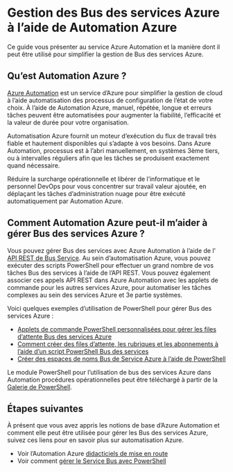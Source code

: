 <properties
    pageTitle="Gérer les Bus des services Azure à l’aide de Automation Azure | Microsoft Azure"
    description="Découvrez comment utiliser le service Azure Automation pour gérer Bus des services Azure."
    services="service-bus, automation"
    documentationCenter=""
    authors="mgoedtel"
    manager="jwhit"
    editor=""/>

<tags
    ms.service="service-bus"
    ms.workload="na"
    ms.tgt_pltfrm="na"
    ms.devlang="na"
    ms.topic="article"
    ms.date="07/29/2016"
    ms.author="magoedte;csand"/>

# <a name="managing-azure-service-bus-using-azure-automation"></a>Gestion des Bus des services Azure à l’aide de Automation Azure

Ce guide vous présenter au service Azure Automation et la manière dont il peut être utilisé pour simplifier la gestion de Bus des services Azure.

## <a name="what-is-azure-automation"></a>Qu’est Automation Azure ?

[Azure Automation](../automation/automation-intro.md) est un service d’Azure pour simplifier la gestion de cloud à l’aide automatisation des processus de configuration de l’état de votre choix. À l’aide de Automation Azure, manuel, répétée, longue et erreurs tâches peuvent être automatisées pour augmenter la fiabilité, l’efficacité et la valeur de durée pour votre organisation.

Automatisation Azure fournit un moteur d’exécution du flux de travail très fiable et hautement disponibles qui s’adapte à vos besoins. Dans Azure Automation, processus est à l’abri manuellement, en systèmes 3ème tiers, ou à intervalles réguliers afin que les tâches se produisent exactement quand nécessaire.

Réduire la surcharge opérationnelle et libérer de l’informatique et le personnel DevOps pour vous concentrer sur travail valeur ajoutée, en déplaçant les tâches d’administration nuage pour être exécuté automatiquement par Automation Azure.

## <a name="how-can-azure-automation-help-manage-azure-service-bus"></a>Comment Automation Azure peut-il m’aider à gérer Bus des services Azure ?

Vous pouvez gérer Bus des services avec Azure Automation à l’aide de l' [API REST de Bus Service](https://msdn.microsoft.com/library/azure/mt639375.aspx). Au sein d’automatisation Azure, vous pouvez exécuter des scripts PowerShell pour effectuer un grand nombre de vos tâches Bus des services à l’aide de l’API REST. Vous pouvez également associer ces appels API REST dans Azure Automation avec les applets de commande pour les autres services Azure, pour automatiser les tâches complexes au sein des services Azure et 3e partie systèmes.

Voici quelques exemples d’utilisation de PowerShell pour gérer Bus des services Azure :

* [Applets de commande PowerShell personnalisées pour gérer les files d’attente Bus des services Azure](https://blogs.technet.microsoft.com/uktechnet/2014/12/04/sample-of-custom-powershell-cmdlets-to-manage-azure-servicebus-queues)
* [Comment créer des files d’attente, les rubriques et les abonnements à l’aide d’un script PowerShell Bus des services](http://blogs.msdn.com/b/paolos/archive/2014/12/02/how-to-create-a-service-bus-queues-topics-and-subscriptions-using-a-powershell-script.aspx)
* [Créer des espaces de noms Bus de Service Azure à l’aide de PowerShell](http://buildazure.com/2015/09/24/create-azure-service-bus-namespaces-using-powershell-and-x-plat-cli/)

Le module PowerShell pour l’utilisation de bus des services Azure dans Automation procédures opérationnelles peut être téléchargé à partir de la [Galerie de PowerShell](https://www.powershellgallery.com/packages/AzureServiceBusCreation/1.0).


## <a name="next-steps"></a>Étapes suivantes

À présent que vous avez appris les notions de base d’Azure Automation et comment elle peut être utilisée pour gérer les Bus des services Azure, suivez ces liens pour en savoir plus sur automatisation Azure.

* Voir l’Automation Azure [didacticiels de mise en route](../automation/automation-first-runbook-graphical.md)
* Voir comment [gérer le Service Bus avec PowerShell](service-bus-powershell-how-to-provision.md)
